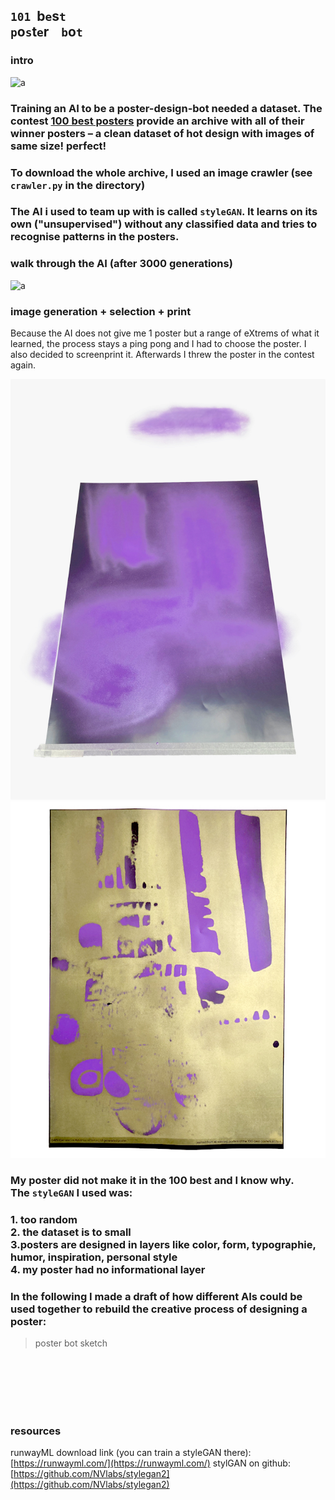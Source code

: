 ## `101`&nbsp;&nbsp;b`e`s`t` &nbsp;&nbsp;<br>`p`o`s`t`e`r &nbsp;&nbsp; `b`o`t`

### intro

![a](img/poster-archive-1.gif)

### Training an AI to be a poster-design-bot needed a dataset. The contest [100 best posters](https://100-beste-plakate.de/) provide an archive with all of their winner posters – a clean dataset of hot design with images of same size! perfect!
### To download the whole archive, I used an image crawler (see `crawler.py` in the directory)

### The AI i used to team up with is called `styleGAN`. It learns on its own ("unsupervised") without any classified data and tries to recognise patterns in the posters.

### walk through the AI (after 3000 generations)
![a](img/poster-03.gif)

### image generation + selection + print
Because the AI does not give me 1 poster but a range of eXtrems of what it learned, the process stays a ping pong and I had to choose the poster. I also decided to screenprint it. 
Afterwards I threw the poster in the contest again. 

![a](img/IMG_1021.jpg)
![a](img/IMG_1076-2.jpg)

### My poster did not make it in the 100 best and I know why.<br>The `styleGAN` I used was:   
### 1. too random <br>2. the dataset is to small <br>3.posters are designed in layers like color, form, typographie, humor, inspiration, personal style <br>4. my poster had no informational layer
### In the following I made a draft of how different AIs could be used together to rebuild the creative process of designing a poster:

> poster bot sketch

<br><br><br><br><br>
### resources
runwayML download link (you can train a styleGAN there): [https://runwayml.com/](https://runwayml.com/)
stylGAN on github:[https://github.com/NVlabs/stylegan2](https://github.com/NVlabs/stylegan2)

